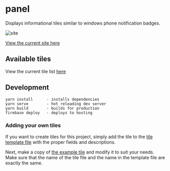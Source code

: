 # panel

Displays informational tiles similar to windows phone notification badges.

![site](https://i.imgur.com/kVXQYPG.png)

[View the current site here](https://panel-6b9aa.firebaseapp.com/home)

## Available tiles
View the current tile list [here](src/tiles.json)


## Development
```
yarn install      - installs dependencies
yarn serve        - hot reloading dev server
yarn build        - builds for production
firebase deploy   - deploys to hosting
```
### Adding your own tiles

If you want to create tiles for this project, simply add the tile to the [tile template file](src/tiles.json) with the proper fields and descriptions.

Next, make a copy of [the example tile](src/componenets/tiles/ExampleTile.vue) and modify it to suit your needs. Make sure that the name of the tile file and the name in the template file are exactly the same.
